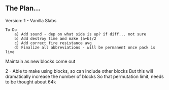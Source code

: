 ## The Plan...

Version:
1 - Vanilla Slabs

    To-Do
        a) Add sound - dep on what side is up? if diff... not sure
        b) Add destroy time and make (a+b)/2
        c) Add correct fire resistance avg
        d) Finalize all abbreviations - will be permanent once pack is live

Maintain as new blocks come out

2 - Able to make using blocks, so can include other blocks
    But this will dramatically increase the number of blocks
    So that permutation limit, needs to be thought about 64k